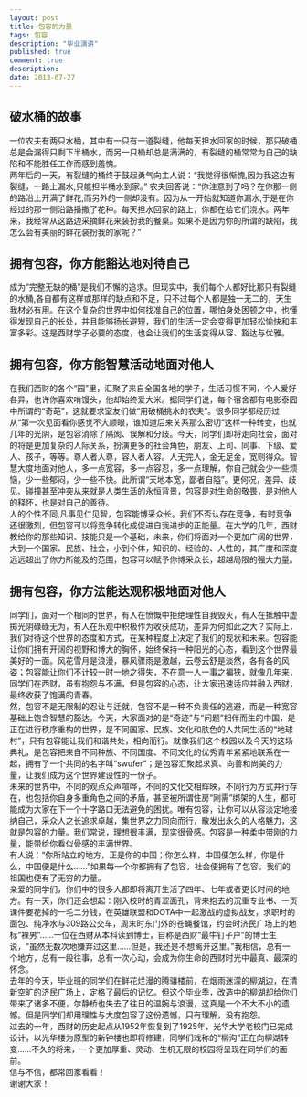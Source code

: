 ```yaml
---
layout: post
title: 包容的力量
tags: 包容
description: "毕业演讲"
published: true
comment: true
description: 
date: 2013-07-27
---
```


## 破水桶的故事 ##
 
一位农夫有两只水桶，其中有一只有一道裂缝，他每天担水回家的时候，那只破桶总是会漏得只剩下半桶水，而另一只桶却总是满满的，有裂缝的桶常常为自己的缺陷和不能胜任工作而感到羞愧。<br>
两年后的一天，有裂缝的桶终于鼓起勇气向主人说：“我觉得很惭愧,因为我这边有裂缝，一路上漏水,只能担半桶水到家。” 农夫回答说：“你注意到了吗？在你那一侧的路沿上开满了鲜花,而另外的一侧却没有。因为从一开始就知道你漏水,于是在你经过的那一侧沿路播撒了花种。每天担水回家的路上，你都在给它们浇水。两年来，我经常从这路边采摘鲜花来装扮我的餐桌。如果不是因为你的所谓的缺陷，我怎么会有美丽的鲜花装扮我的家呢？”<br>

## 拥有包容，你方能豁达地对待自己 ##

成为“完整无缺的桶”是我们不懈的追求。但现实中，我们每个人都好比那只有裂缝的水桶,各自都有这样或那样的缺点和不足，只不过每个人都是独一无二的，天生我材必有用。在这个复杂的世界中如何找准自己的位置，哪怕身处困顿之中，也懂得发现自己的长处，并且能够扬长避短，我们的生活一定会变得更加轻松愉快和丰富多彩。这是西财学子必要的态度，也会让我们的生活变得从容、豁达与优雅。

## 拥有包容，你方能智慧活动地面对他人 ##

在我们西财的各个“园”里，汇聚了来自全国各地的学子，生活习惯不同，个人爱好各异，也许你喜欢啃馒头，他却始终爱大米。据同学们说，每个宿舍都有电影泰囧中所谓的“奇葩”，这就要求室友们做“用破桶挑水的农夫”。很多同学都经历过从“第一次见面看你感觉不大顺眼，谁知道后来关系那么密切”这样一种转变，也就几年的光阴，是包容消除了隔阂、误解和分歧。今天，同学们即将走向社会，面对的将是更加复杂的人际关系，扮演更多的社会角色，朋友、上司、同事、下级、爱人、孩子，等等。尊人者人尊，容人者人容。人无完人，金无足金，宽则得众。智慧大度地面对他人，多一点宽容，多一点容忍，多一点理解，你自己就会少一些烦恼，少一些郁闷，少一些不快。此所谓“天地本宽，鄙者自隘”。更何况，差异、歧见、碰撞甚至冲突从来就是人类生活的永恒背景，包容是对生命的敬畏，是对他人的释怀，也是对自己的善待。<br>
人的个性不同,凡事见仁见智，包容能博采众长。我们不否认存在竞争，有时竞争还很激烈，但包容可以将竞争转化成促进自我进步的正能量。在大学的几年，西财教给你的那些知识、技能只是一个基础，未来，你们将面对一个更加广阔的世界，大到一个国家、民族、社会，小到个体，知识的、经验的、人性的，其广度和深度远远超出了你力所能及的范围，包容可以赋予你博采众长，超越局限的强大力量。

## 拥有包容，你方法能达观积极地面对他人 ##

同学们，面对一个相同的世界，有人在愤慨中拒绝理性自我毁灭，有人在抵触中虚掷光阴碌碌无为，有人在乐观中积极作为收获成功，差异为何如此之大？实际上，我们对待这个世界的态度和方式，在某种程度上决定了我们的现状和未来。包容能让你们拥有开阔的视野和博大的胸怀，始终保持一种阳光的心态，看到这个世界最美好的一面。风花雪月是浪漫，暴风骤雨是激越，云卷云舒是淡然，各有各的风姿；包容能让你们不计较一时一地之得失，不在意一人一事之褊狭，就像几年来，同学们在西财，虽有抱怨与不满，但是包容的心态，让大家迅速适应并融入西财，最终收获了饱满的青春。<br>
然，包容不是无限制的忍让与迁就，包容不是一种不负责任的逃避，而是一种宽容基础上饱含智慧的豁达。今天，大家面对的是“奇迹”与“问题”相伴而生的中国，是正在进行秩序重构的世界，是不同国家、民族、文化和肤色的人共同生活的“地球村”，只有包容能让我们和谐共处，相向而行。就像我们这个校园以及今天的这场典礼，是包容把来自不同种族、不同国度、不同文化的优秀青年紧紧地联系在一起，拥有了一个共同的名字叫“swufer”；是包容汇聚起求真、向善和尚美的力量，让我们成为这个世界建设性的一份子。<br>
未来的世界中，不同的观点众声喧哗，不同的文化交相辉映，不同行为方式并行存在，也包括你自身多重角色之间的矛盾，甚至被所谓住房“刚需”绑架的人生，都可能成为大家在下一个十字路口无法避免的困扰。唯有包容，让你可以从容淡定地接纳自己，采众人之长追求卓越，集世界之力同向而行，散发出永久的人格魅力，这就是包容的力量。我们常说，理想很丰满，现实很骨感。包容是一种柔中带刚的力量，能带给你看似骨感的丰满世界。<br>
有人说：“你所站立的地方，正是你的中国；你怎么样，中国便怎么样，你是什么，中国便是什么……”如果每一个你都拥有了包容，社会便拥有了包容，我们的祖国也便有了无穷的力量。<br>
亲爱的同学们，你们中的很多人都即将离开生活了四年、七年或者更长时间的地方。有一天，你们还会想起：刚入校时的青涩面孔，背来抱去的沉重专业书、一页课件要花掉的一毛二分钱，在英雄联盟和DOTA中一起激战的虚拟战友，求职时的面包、纯净水与309路公交车，周末时东门外的苍蝇餐馆，约会时济民广场上的地标“裸男”……一位在西财从本科读到博士，自称是西财“最牛钉子户”的博士生说，“虽然无数次地嫌弃过这里……但是，我还是不想离开这里。”我相信，总有一个地方，总有一段往事，总有一次心动，会成为你生命的西财时光中最真、最深的怀念。<br>
去年的今天，毕业班的同学们在鲜花烂漫的腾骧楼前，在烟雨迷濛的柳湖边，在清新空旷的济民广场上，定格了最后的记忆。但这个毕业季，改造中的柳湖却给你们带来了诸多不便，尔静桥也失去了往日的温婉与浪漫，这真是一个不大不小的遗憾。但是同学们却用理性与大度包容了这份遗憾，只有理解，没有抱怨。<br>
过去的一年，西财的历史起点从1952年恢复到了1925年，光华大学老校门已完成设计，以光华楼为原型的新钟楼也即将修建，同学们戏称的“柳沟”正在向柳湖转变……不久的将来，一个更加厚重、灵动、生机无限的校园将呈现在同学们的面前。<br>
信与不信，都常回家看看！<br>
谢谢大家！
